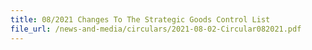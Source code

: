 ```yaml
---
title: 08/2021 Changes To The Strategic Goods Control List
file_url: /news-and-media/circulars/2021-08-02-Circular082021.pdf
---
```

